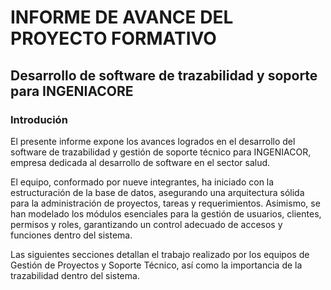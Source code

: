 # INFORME DE AVANCE DEL PROYECTO FORMATIVO

## Desarrollo de software de trazabilidad y soporte para INGENIACORE

### Introdución

El presente informe expone los avances logrados en el desarrollo del software de trazabilidad y gestión de soporte técnico para INGENIACOR, empresa dedicada al desarrollo de software en el sector salud.

El equipo, conformado por nueve integrantes, ha iniciado con la estructuración de la base de datos, asegurando una arquitectura sólida para la administración de proyectos, tareas y requerimientos. Asimismo, se han modelado los módulos esenciales para la gestión de usuarios, clientes, permisos y roles, garantizando un control adecuado de accesos y funciones dentro del sistema.

Las siguientes secciones detallan el trabajo realizado por los equipos de Gestión de Proyectos y Soporte Técnico, así como la importancia de la trazabilidad dentro del sistema.